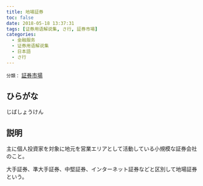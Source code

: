 ```yaml
---
title: 地場証券
toc: false
date: 2018-05-18 13:37:31
tags: [证券用语解说集, さ行, 証券市場]
categories:
  - 金融服务
  - 证券用语解说集
  - 日本語
  - さ行
---
```


`分類：` [証券市場](/tags/証券市場/)

## ひらがな

じばしょうけん

## 説明

主に個人投資家を対象に地元を営業エリアとして活動している小規模な証券会社のこと。

大手証券、準大手証券、中堅証券、インターネット証券などと区別して地場証券という。

